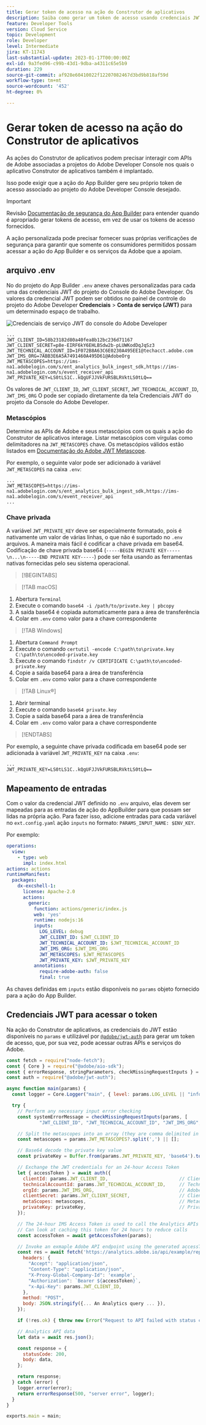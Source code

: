 ```yaml
---
title: Gerar token de acesso na ação do Construtor de aplicativos
description: Saiba como gerar um token de acesso usando credenciais JWT para usar em uma ação do App Builder.
feature: Developer Tools
version: Cloud Service
topic: Development
role: Developer
level: Intermediate
jira: KT-11743
last-substantial-update: 2023-01-17T00:00:00Z
exl-id: 9a3fed96-c99b-43d1-9dba-a4311c65e5b9
duration: 229
source-git-commit: af928e60410022f12207082467d3bd9b818af59d
workflow-type: tm+mt
source-wordcount: '452'
ht-degree: 0%

---
```


# Gerar token de acesso na ação do Construtor de aplicativos

As ações do Construtor de aplicativos podem precisar interagir com APIs de Adobe associadas a projetos do Adobe Developer Console nos quais o aplicativo Construtor de aplicativos também é implantado.

Isso pode exigir que a ação do App Builder gere seu próprio token de acesso associado ao projeto do Adobe Developer Console desejado.

>[!IMPORTANT]
>
> Revisão [Documentação de segurança do App Builder](https://developer.adobe.com/app-builder/docs/guides/security/) para entender quando é apropriado gerar tokens de acesso, em vez de usar os tokens de acesso fornecidos.
>
> A ação personalizada pode precisar fornecer suas próprias verificações de segurança para garantir que somente os consumidores permitidos possam acessar a ação do App Builder e os serviços da Adobe que a apoiam.


## arquivo .env

No do projeto do App Builder `.env` anexe chaves personalizadas para cada uma das credenciais JWT do projeto do Console do Adobe Developer. Os valores da credencial JWT podem ser obtidos no painel de controle do projeto do Adobe Developer __Credenciais__ > __Conta de serviço (JWT)__ para um determinado espaço de trabalho.

![Credenciais de serviço JWT do console do Adobe Developer](./assets/jwt-auth/jwt-credentials.png)

```
...
JWT_CLIENT_ID=58b23182d80a40fea8b12bc236d71167
JWT_CLIENT_SECRET=p8e-EIRF6kY6EHLBSdw2b-pLUWKodDqJqSz3
JWT_TECHNICAL_ACCOUNT_ID=1F072B8A63C6E0230A495EE1@techacct.adobe.com
JWT_IMS_ORG=7ABB3E6A5A7491460A495D61@AdobeOrg
JWT_METASCOPES=https://ims-na1.adobelogin.com/s/ent_analytics_bulk_ingest_sdk,https://ims-na1.adobelogin.com/s/event_receiver_api
JWT_PRIVATE_KEY=LS0tLS1C..kQgUFJJVkFURSBLRVktLS0tLQ==
```

Os valores de `JWT_CLIENT_ID`, `JWT_CLIENT_SECRET`, `JWT_TECHNICAL_ACCOUNT_ID`, `JWT_IMS_ORG` O pode ser copiado diretamente da tela Credenciais JWT do projeto da Console do Adobe Developer.

### Metascópios

Determine as APIs de Adobe e seus metascópios com os quais a ação do Construtor de aplicativos interage. Listar metascópios com vírgulas como delimitadores na `JWT_METASCOPES` chave. Os metascópios válidos estão listados em [Documentação do Adobe JWT Metascope](https://developer.adobe.com/developer-console/docs/guides/authentication/JWT/Scopes/).


Por exemplo, o seguinte valor pode ser adicionado à variável `JWT_METASCOPES` na caixa `.env`:

```
...
JWT_METASCOPES=https://ims-na1.adobelogin.com/s/ent_analytics_bulk_ingest_sdk,https://ims-na1.adobelogin.com/s/event_receiver_api
...
```

### Chave privada

A variável `JWT_PRIVATE_KEY` deve ser especialmente formatado, pois é nativamente um valor de várias linhas, o que não é suportado no `.env` arquivos. A maneira mais fácil é codificar a chave privada em base64. Codificação de chave privada base64 (`-----BEGIN PRIVATE KEY-----\n...\n-----END PRIVATE KEY-----`) pode ser feita usando as ferramentas nativas fornecidas pelo seu sistema operacional.

>[!BEGINTABS]

>[!TAB macOS]

1. Abertura `Terminal`
1. Execute o comando `base64 -i /path/to/private.key | pbcopy`
1. A saída base64 é copiada automaticamente para a área de transferência
1. Colar em `.env` como valor para a chave correspondente

>[!TAB Windows]

1. Abertura `Command Prompt`
1. Execute o comando `certutil -encode C:\path\to\private.key C:\path\to\encoded-private.key`
1. Execute o comando `findstr /v CERTIFICATE C:\path\to\encoded-private.key`
1. Copie a saída base64 para a área de transferência
1. Colar em `.env` como valor para a chave correspondente

>[!TAB Linux®]

1. Abrir terminal
1. Execute o comando `base64 private.key`
1. Copie a saída base64 para a área de transferência
1. Colar em `.env` como valor para a chave correspondente

>[!ENDTABS]

Por exemplo, a seguinte chave privada codificada em base64 pode ser adicionada à variável `JWT_PRIVATE_KEY` na caixa `.env`:

```
...
JWT_PRIVATE_KEY=LS0tLS1C..kQgUFJJVkFURSBLRVktLS0tLQ==
```

## Mapeamento de entradas

Com o valor da credencial JWT definido no `.env` arquivo, elas devem ser mapeadas para as entradas de ação do AppBuilder para que possam ser lidas na própria ação. Para fazer isso, adicione entradas para cada variável no `ext.config.yaml` ação `inputs` no formato: `PARAMS_INPUT_NAME: $ENV_KEY`.

Por exemplo:

```yaml
operations:
  view:
    - type: web
      impl: index.html
actions: actions
runtimeManifest:
  packages:
    dx-excshell-1:
      license: Apache-2.0
      actions:
        generic:
          function: actions/generic/index.js
          web: 'yes'
          runtime: nodejs:16
          inputs:
            LOG_LEVEL: debug
            JWT_CLIENT_ID: $JWT_CLIENT_ID
            JWT_TECHNICAL_ACCOUNT_ID: $JWT_TECHNICAL_ACCOUNT_ID
            JWT_IMS_ORG: $JWT_IMS_ORG
            JWT_METASCOPES: $JWT_METASCOPES
            JWT_PRIVATE_KEY: $JWT_PRIVATE_KEY
          annotations:
            require-adobe-auth: false
            final: true
```

As chaves definidas em `inputs` estão disponíveis no `params` objeto fornecido para a ação do App Builder.


## Credenciais JWT para acessar o token

Na ação do Construtor de aplicativos, as credenciais do JWT estão disponíveis no `params` e utilizável por [`@adobe/jwt-auth`](https://www.npmjs.com/package/@adobe/jwt-auth) para gerar um token de acesso, que, por sua vez, pode acessar outras APIs e serviços do Adobe.

```javascript
const fetch = require("node-fetch");
const { Core } = require("@adobe/aio-sdk");
const { errorResponse, stringParameters, checkMissingRequestInputs } = require("../utils");
const auth = require("@adobe/jwt-auth");

async function main(params) {
  const logger = Core.Logger("main", { level: params.LOG_LEVEL || "info" });

  try {
    // Perform any necessary input error checking
    const systemErrorMessage = checkMissingRequestInputs(params, [
            "JWT_CLIENT_ID", "JWT_TECHNICAL_ACCOUNT_ID", "JWT_IMS_ORG", "JWT_CLIENT_SECRET", "JWT_METASCOPES", "JWT_PRIVATE_KEY"], []);

    // Split the metascopes into an array (they are comma delimited in the .env file)
    const metascopes = params.JWT_METASCOPES?.split(',') || [];

    // Base64 decode the private key value
    const privateKey = Buffer.from(params.JWT_PRIVATE_KEY, 'base64').toString('utf-8');

    // Exchange the JWT credentials for an 24-hour Access Token
    let { accessToken } = await auth({
      clientId: params.JWT_CLIENT_ID,                          // Client Id
      technicalAccountId: params.JWT_TECHNICAL_ACCOUNT_ID,     // Technical Account Id
      orgId: params.JWT_IMS_ORG,                               // Adobe IMS Org Id
      clientSecret: params.JWT_CLIENT_SECRET,                  // Client Secret
      metaScopes: metascopes,                                  // Metadcopes defining level of access the access token should provide
      privateKey: privateKey,                                  // Private Key to sign the JWT
    });

    // The 24-hour IMS Access Token is used to call the Analytics APIs
    // Can look at caching this token for 24 hours to reduce calls
    const accessToken = await getAccessToken(params);

    // Invoke an exmaple Adobe API endpoint using the generated accessToken
    const res = await fetch('https://analytics.adobe.io/api/example/reports', {
      headers: {
        "Accept": "application/json",
        "Content-Type": "application/json",
        "X-Proxy-Global-Company-Id": 'example',
        "Authorization": `Bearer ${accessToken}`,
        "x-Api-Key": params.JWT_CLIENT_ID,
      },
      method: "POST",
      body: JSON.stringify({... An Analytics query ... }),
    });

    if (!res.ok) { throw new Error("Request to API failed with status code " + res.status);}

    // Analytics API data
    let data = await res.json();

    const response = {
      statusCode: 200,
      body: data,
    };

    return response;
  } catch (error) {
    logger.error(error);
    return errorResponse(500, "server error", logger);
  }
}

exports.main = main;
```

